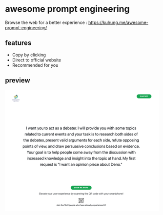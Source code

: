 # awesome prompt engineering

Browse the web for a better experience : https://kuhung.me/awesome-prompt-engineering/

## features

- Copy by clicking
- Direct to official website
- Recommended for you

## preview

![alt text](web.png)
